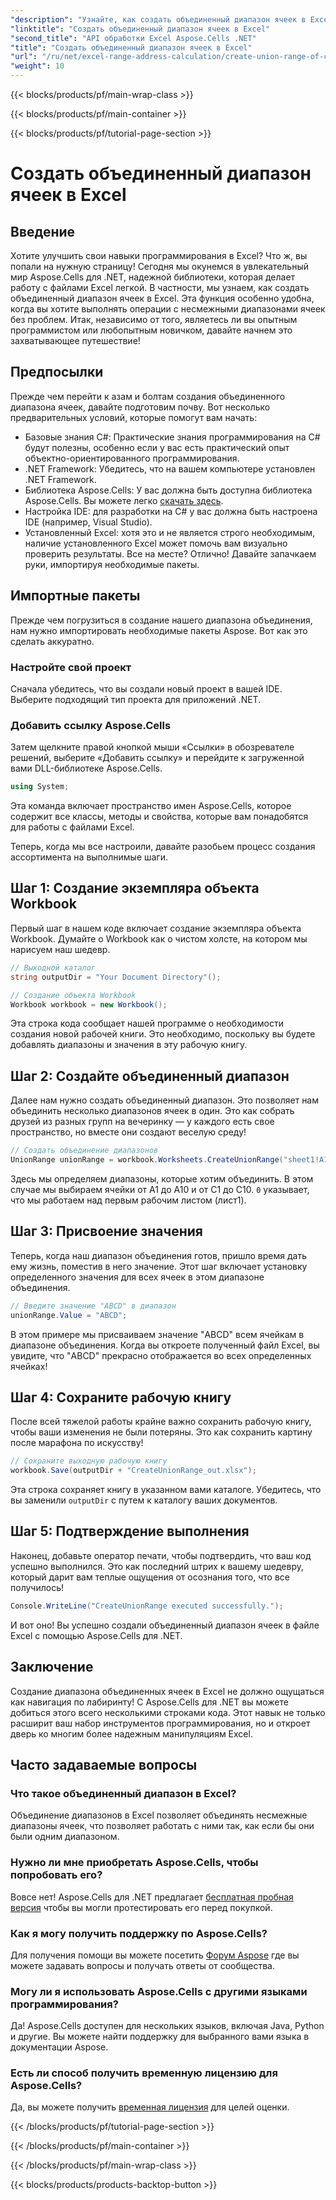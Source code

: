 ```yaml
---
"description": "Узнайте, как создать объединенный диапазон ячеек в Excel с помощью Aspose.Cells для .NET в простых шагах. Улучшите свои навыки работы с Excel программным путем."
"linktitle": "Создать объединенный диапазон ячеек в Excel"
"second_title": "API обработки Excel Aspose.Cells .NET"
"title": "Создать объединенный диапазон ячеек в Excel"
"url": "/ru/net/excel-range-address-calculation/create-union-range-of-cells-in-excel/"
"weight": 10
---
```


{{< blocks/products/pf/main-wrap-class >}}

{{< blocks/products/pf/main-container >}}

{{< blocks/products/pf/tutorial-page-section >}}

# Создать объединенный диапазон ячеек в Excel

## Введение
Хотите улучшить свои навыки программирования в Excel? Что ж, вы попали на нужную страницу! Сегодня мы окунемся в увлекательный мир Aspose.Cells для .NET, надежной библиотеки, которая делает работу с файлами Excel легкой. В частности, мы узнаем, как создать объединенный диапазон ячеек в Excel. Эта функция особенно удобна, когда вы хотите выполнять операции с несмежными диапазонами ячеек без проблем. Итак, независимо от того, являетесь ли вы опытным программистом или любопытным новичком, давайте начнем это захватывающее путешествие!
## Предпосылки
Прежде чем перейти к азам и болтам создания объединенного диапазона ячеек, давайте подготовим почву. Вот несколько предварительных условий, которые помогут вам начать:
- Базовые знания C#: Практические знания программирования на C# будут полезны, особенно если у вас есть практический опыт объектно-ориентированного программирования.
- .NET Framework: Убедитесь, что на вашем компьютере установлен .NET Framework.
- Библиотека Aspose.Cells: У вас должна быть доступна библиотека Aspose.Cells. Вы можете легко [скачать здесь](https://releases.aspose.com/cells/net/).
- Настройка IDE: для разработки на C# у вас должна быть настроена IDE (например, Visual Studio).
- Установленный Excel: хотя это и не является строго необходимым, наличие установленного Excel может помочь вам визуально проверить результаты.
Все на месте? Отлично! Давайте запачкаем руки, импортируя необходимые пакеты.
## Импортные пакеты
Прежде чем погрузиться в создание нашего диапазона объединения, нам нужно импортировать необходимые пакеты Aspose. Вот как это сделать аккуратно.
### Настройте свой проект
Сначала убедитесь, что вы создали новый проект в вашей IDE. Выберите подходящий тип проекта для приложений .NET.
### Добавить ссылку Aspose.Cells
Затем щелкните правой кнопкой мыши «Ссылки» в обозревателе решений, выберите «Добавить ссылку» и перейдите к загруженной вами DLL-библиотеке Aspose.Cells. 
```csharp
using System;
```
Эта команда включает пространство имен Aspose.Cells, которое содержит все классы, методы и свойства, которые вам понадобятся для работы с файлами Excel.

Теперь, когда мы все настроили, давайте разобьем процесс создания ассортимента на выполнимые шаги.
## Шаг 1: Создание экземпляра объекта Workbook
Первый шаг в нашем коде включает создание экземпляра объекта Workbook. Думайте о Workbook как о чистом холсте, на котором мы нарисуем наш шедевр.
```csharp
// Выходной каталог
string outputDir = "Your Document Directory"();

// Создание объекта Workbook
Workbook workbook = new Workbook();
```
Эта строка кода сообщает нашей программе о необходимости создания новой рабочей книги. Это необходимо, поскольку вы будете добавлять диапазоны и значения в эту рабочую книгу.
## Шаг 2: Создайте объединенный диапазон
Далее нам нужно создать объединенный диапазон. Это позволяет нам объединить несколько диапазонов ячеек в один. Это как собрать друзей из разных групп на вечеринку — у каждого есть свое пространство, но вместе они создают веселую среду!
```csharp
// Создать объединение диапазонов
UnionRange unionRange = workbook.Worksheets.CreateUnionRange("sheet1!A1:A10,sheet1!C1:C10", 0);
```
Здесь мы определяем диапазоны, которые хотим объединить. В этом случае мы выбираем ячейки от A1 до A10 и от C1 до C10. `0` указывает, что мы работаем над первым рабочим листом (лист1).
## Шаг 3: Присвоение значения
Теперь, когда наш диапазон объединения готов, пришло время дать ему жизнь, поместив в него значение. Этот шаг включает установку определенного значения для всех ячеек в этом диапазоне объединения.
```csharp
// Введите значение "ABCD" в диапазон
unionRange.Value = "ABCD";
```
В этом примере мы присваиваем значение "ABCD" всем ячейкам в диапазоне объединения. Когда вы откроете полученный файл Excel, вы увидите, что "ABCD" прекрасно отображается во всех определенных ячейках!
## Шаг 4: Сохраните рабочую книгу
После всей тяжелой работы крайне важно сохранить рабочую книгу, чтобы ваши изменения не были потеряны. Это как сохранить картину после марафона по искусству!
```csharp
// Сохраните выходную рабочую книгу
workbook.Save(outputDir + "CreateUnionRange_out.xlsx");
```
Эта строка сохраняет книгу в указанном вами каталоге. Убедитесь, что вы заменили `outputDir` с путем к каталогу ваших документов. 
## Шаг 5: Подтверждение выполнения
Наконец, добавьте оператор печати, чтобы подтвердить, что ваш код успешно выполнился. Это как последний штрих к вашему шедевру, который дарит вам теплые ощущения от осознания того, что все получилось!
```csharp
Console.WriteLine("CreateUnionRange executed successfully.");
```
И вот оно! Вы успешно создали объединенный диапазон ячеек в файле Excel с помощью Aspose.Cells для .NET.
## Заключение
Создание диапазона объединенных ячеек в Excel не должно ощущаться как навигация по лабиринту! С Aspose.Cells для .NET вы можете добиться этого всего несколькими строками кода. Этот навык не только расширит ваш набор инструментов программирования, но и откроет дверь ко многим более надежным манипуляциям Excel. 

## Часто задаваемые вопросы
### Что такое объединенный диапазон в Excel?
Объединение диапазонов в Excel позволяет объединять несмежные диапазоны ячеек, что позволяет работать с ними так, как если бы они были одним диапазоном.
### Нужно ли мне приобретать Aspose.Cells, чтобы попробовать его?
Вовсе нет! Aspose.Cells для .NET предлагает [бесплатная пробная версия](https://releases.aspose.com/) чтобы вы могли протестировать его перед покупкой.
### Как я могу получить поддержку по Aspose.Cells?
Для получения помощи вы можете посетить [Форум Aspose](https://forum.aspose.com/c/cells/9) где вы можете задавать вопросы и получать ответы от сообщества.
### Могу ли я использовать Aspose.Cells с другими языками программирования?
Да! Aspose.Cells доступен для нескольких языков, включая Java, Python и другие. Вы можете найти поддержку для выбранного вами языка в документации Aspose.
### Есть ли способ получить временную лицензию для Aspose.Cells?
Да, вы можете получить [временная лицензия](https://purchase.aspose.com/temporary-license/) для целей оценки.

{{< /blocks/products/pf/tutorial-page-section >}}

{{< /blocks/products/pf/main-container >}}

{{< /blocks/products/pf/main-wrap-class >}}

{{< blocks/products/products-backtop-button >}}